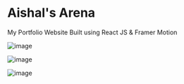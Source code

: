 # Aishal's Arena

My Portfolio Website Built using React JS &amp; Framer Motion

![image](https://user-images.githubusercontent.com/99723773/173986793-327910ab-ad72-4292-8533-1e700a33c436.png)



![image](https://user-images.githubusercontent.com/99723773/173986893-e3c61aef-1c56-418a-9dd1-42186b7c0ff7.png)


![image](https://user-images.githubusercontent.com/99723773/173986981-b84dec74-fb5e-4497-a0e9-ae0ea0970aa0.png)


